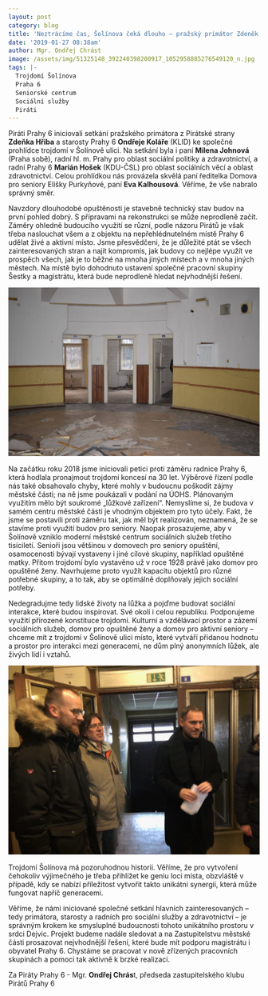 ```yaml
---
layout: post
category: blog
title: 'Neztrácíme čas, Šolínova čeká dlouho – pražský primátor Zdeněk Hřib na Praze 6'
date: '2019-01-27 08:38am'
author: Mgr. Ondřej Chrást
image: /assets/img/51325148_392240398200917_1052958885276549120_n.jpg
tags: |-
  Trojdomí Šolínova
  Praha 6
  Seniorské centrum
  Sociální služby
  Piráti
---
```

Piráti Prahy 6 iniciovali setkání pražského primátora z Pirátské strany **Zdeňka Hřiba** a starosty Prahy 6 **Ondřeje Koláře** (KLID) ke společné prohlídce trojdomí v Šolínově ulici. Na setkání byla i paní **Milena Johnová** (Praha sobě), radní hl. m. Prahy pro oblast sociální politiky a zdravotnictví, a radní Prahy 6 **Marián Hošek** (KDU-ČSL) pro oblast sociálních věcí a oblast zdravotnictví. Celou prohlídkou nás provázela skvělá paní ředitelka Domova pro seniory Elišky Purkyňové, paní **Eva Kalhousová**. Věříme, že vše nabralo správný směr.

Navzdory dlouhodobé opuštěnosti je stavebně technický stav budov na první pohled dobrý. S přípravami na rekonstrukci se může neprodleně začít. Záměry ohledně budoucího využití se různí, podle názoru Pirátů je však třeba naslouchat všem a z objektu na nepřehlédnutelném místě Prahy 6 udělat živé a aktivní místo. Jsme přesvědčeni, že je důležité ptát se všech zainteresovaných stran a najít kompromis, jak budovy co nejlépe využít ve prospěch všech, jak je to běžné na mnoha jiných místech a v mnoha jiných městech. Na místě bylo dohodnuto ustavení společné pracovní skupiny Šestky a magistrátu, která bude neprodleně hledat nejvhodnější řešení.

![null](/assets/img/50448743_538159863346161_6804337647046098944_n.jpg)

Na začátku roku 2018 jsme iniciovali petici proti záměru radnice Prahy 6, která hodlala pronajmout trojdomí koncesí na 30 let. Výběrové řízení podle nás také obsahovalo chyby, které mohly v budoucnu poškodit zájmy městské části; na ně jsme poukázali v podání na ÚOHS. Plánovaným využitím mělo být soukromé „lůžkové zařízení“. Nemyslíme si, že budova v samém centru městské části je vhodným objektem pro tyto účely. Fakt, že jsme se postavili proti záměru tak, jak měl být realizován, neznamená, že se stavíme proti využití budov pro seniory. Naopak prosazujeme, aby v Šolínově vzniklo moderní městské centrum sociálních služeb třetího tisíciletí. Senioři jsou většinou v domovech pro seniory opuštění, osamocenosti bývají vystaveny i jiné cílové skupiny, například opuštěné matky. Přitom trojdomí bylo vystavěno už v roce 1928 právě jako domov pro opuštěné ženy. Navrhujeme proto využít kapacitu objektů pro různé potřebné skupiny, a to tak, aby se optimálně doplňovaly jejich sociální potřeby.

Nedegradujme tedy lidské životy na lůžka a pojďme budovat sociální interakce, které budou inspirovat. Své okolí i celou republiku. Podporujeme využití přirozené konstituce trojdomí. Kulturní a vzdělávací prostor a zázemí sociálních služeb, domov pro opuštěné ženy a domov pro aktivní seniory – chceme mít z trojdomí v Šolínově ulici místo, které vytváří přidanou hodnotu a prostor pro interakci mezi generacemi, ne dům plný anonymních lůžek, ale živých lidí i vztahů.

![null](/assets/img/50276821_1044930719020262_7030500797968285696_n.jpg)

Trojdomí Šolínova má pozoruhodnou historii. Věříme, že pro vytvoření čehokoliv výjimečného je třeba přihlížet ke geniu loci místa, obzvláště v případě, kdy se nabízí příležitost vytvořit takto unikátní synergii, která může fungovat napříč generacemi.

Věříme, že námi iniciované společné setkání hlavních zainteresovaných – tedy primátora, starosty a radních pro sociální služby a zdravotnictví – je správným krokem ke smysluplné budoucnosti tohoto unikátního prostoru v srdci Dejvic. Projekt budeme nadále sledovat a na Zastupitelstvu městské části prosazovat nejvhodnější řešení, které bude mít podporu magistrátu i obyvatel Prahy 6. Chystáme se pracovat v nově zřízených pracovních skupinách a pomoci tak aktivně k brzké realizaci.

Za Piráty Prahy 6 - Mgr. **Ondřej Chrás**t,
předseda zastupitelského klubu Pirátů Prahy 6
